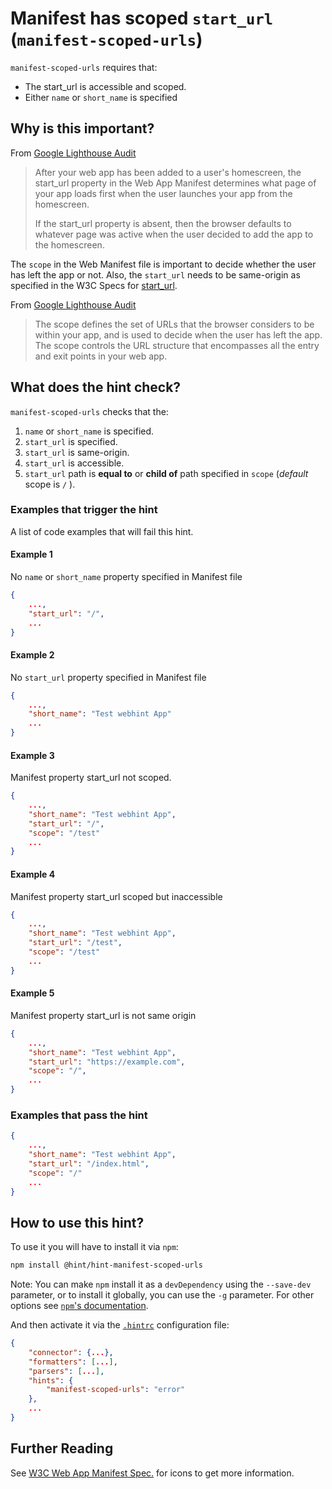 # Manifest has scoped `start_url` (`manifest-scoped-urls`)

`manifest-scoped-urls` requires that:

* The start_url is accessible and scoped.
* Either `name` or `short_name` is specified

## Why is this important?

From [Google Lighthouse Audit][start_url_imp]

> After your web app has been added to a user's homescreen, the start_url property
> in the Web App Manifest determines what page of your app loads first
> when the user launches your app from the homescreen.
>
> If the start_url property is absent, then the browser defaults to whatever
> page was active when the user decided to add the app to the homescreen.

The `scope` in the Web Manifest file is important to decide whether the user
has left the app or not. Also, the `start_url` needs to be same-origin
as specified in the W3C Specs for [start_url][w3c-start_url].

From [Google Lighthouse Audit][scope_imp]

> The scope defines the set of URLs that the browser considers to be
> within your app, and is used to decide when the user has left the app.
> The scope controls the URL structure that encompasses all the entry
> and exit points in your web app.

## What does the hint check?

`manifest-scoped-urls` checks that the:

1. `name` or `short_name` is specified.
2. `start_url` is specified.
3. `start_url` is same-origin.
4. `start_url` is accessible.
5. `start_url` path is **equal to** or **child of** path specified
in `scope` (_default_ scope is `/` ).

### Examples that **trigger** the hint

A list of code examples that will fail this hint.

#### Example 1

No `name` or `short_name` property specified in Manifest file

```json
{
    ...,
    "start_url": "/",
    ...
}
```

#### Example 2

No `start_url` property specified in Manifest file

```json
{
    ...,
    "short_name": "Test webhint App"
    ...
}
```

#### Example 3

Manifest property start_url not scoped.

```json
{
    ...,
    "short_name": "Test webhint App",
    "start_url": "/",
    "scope": "/test"
    ...
}
```

#### Example 4

Manifest property start_url scoped but inaccessible

```json
{
    ...,
    "short_name": "Test webhint App",
    "start_url": "/test",
    "scope": "/test"
    ...
}
```

#### Example 5

Manifest property start_url is not same origin

```json
{
    ...,
    "short_name": "Test webhint App",
    "start_url": "https://example.com",
    "scope": "/",
    ...
}
```

### Examples that **pass** the hint

```json
{
    ...,
    "short_name": "Test webhint App",
    "start_url": "/index.html",
    "scope": "/"
    ...
}
```

## How to use this hint?

To use it you will have to install it via `npm`:

```bash
npm install @hint/hint-manifest-scoped-urls
```

Note: You can make `npm` install it as a `devDependency` using the `--save-dev`
parameter, or to install it globally, you can use the `-g` parameter. For
other options see
[`npm`'s documentation](https://docs.npmjs.com/cli/install).

And then activate it via the [`.hintrc`][hintrc]
configuration file:

```json
{
    "connector": {...},
    "formatters": [...],
    "parsers": [...],
    "hints": {
        "manifest-scoped-urls": "error"
    },
    ...
}
```

## Further Reading

See [W3C Web App Manifest Spec.][w3c-spec] for icons to get more information.

<!-- Link labels: -->

[hintrc]: https://webhint.io/docs/user-guide/configuring-webhint/summary/
[start_url_imp]: https://developers.google.com/web/tools/lighthouse/audits/manifest-contains-start_url
[w3c-spec]: https://www.w3.org/TR/appmanifest/
[w3c-start_url]: https://w3c.github.io/manifest/#start_url-member
[scope_imp]: https://developers.google.com/web/fundamentals/web-app-manifest/
